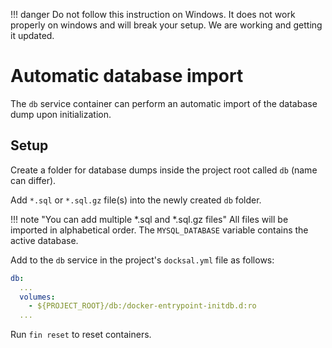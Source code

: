 !!! danger Do not follow this instruction on Windows. 
    It does not work properly on windows and will break your setup. We are working and getting it updated.

# Automatic database import

The `db` service container can perform an automatic import of the database dump upon initialization.

## Setup

Create a folder for database dumps inside the project root called `db` (name can differ).

Add `*.sql` or `*.sql.gz` file(s) into the newly created `db` folder.

!!! note "You can add multiple *.sql and *.sql.gz files"
    All files will be imported in alphabetical order. The `MYSQL_DATABASE` variable contains the active database.

Add to the `db` service in the project's `docksal.yml` file as follows:

```yml
db:
  ...
  volumes:
    - ${PROJECT_ROOT}/db:/docker-entrypoint-initdb.d:ro
  ...
```

Run `fin reset` to reset containers.
